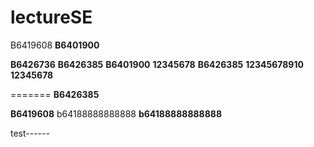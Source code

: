 # lectureSE

B6419608
**B6401900**








**B6426736**
**B6426385** 
**B6401900**
**12345678**
**B6426385**
**12345678910**
**12345678**

=======
**B6426385**


**B6419608**
b64188888888888 
**b64188888888888** 

 test------